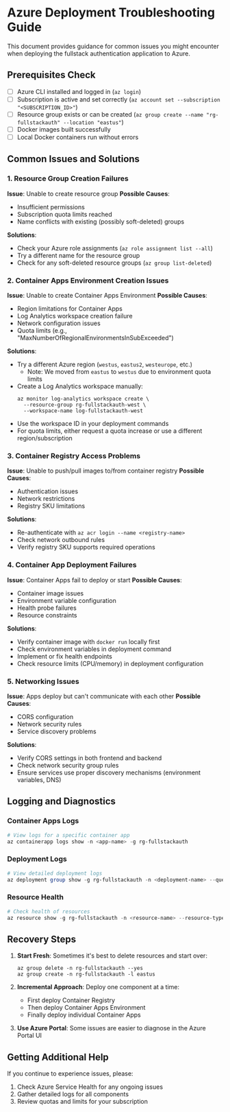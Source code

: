 # Azure Deployment Troubleshooting Guide

This document provides guidance for common issues you might encounter when deploying the fullstack authentication application to Azure.

## Prerequisites Check

- [ ] Azure CLI installed and logged in (`az login`)
- [ ] Subscription is active and set correctly (`az account set --subscription "<SUBSCRIPTION_ID>"`)
- [ ] Resource group exists or can be created (`az group create --name "rg-fullstackauth" --location "eastus"`)
- [ ] Docker images built successfully
- [ ] Local Docker containers run without errors

## Common Issues and Solutions

### 1. Resource Group Creation Failures

**Issue**: Unable to create resource group
**Possible Causes**:
- Insufficient permissions
- Subscription quota limits reached
- Name conflicts with existing (possibly soft-deleted) groups

**Solutions**:
- Check your Azure role assignments (`az role assignment list --all`)
- Try a different name for the resource group
- Check for any soft-deleted resource groups (`az group list-deleted`)

### 2. Container Apps Environment Creation Issues

**Issue**: Unable to create Container Apps Environment
**Possible Causes**:
- Region limitations for Container Apps
- Log Analytics workspace creation failure
- Network configuration issues
- Quota limits (e.g., "MaxNumberOfRegionalEnvironmentsInSubExceeded")

**Solutions**:
- Try a different Azure region (`westus`, `eastus2`, `westeurope`, etc.)
  - Note: We moved from `eastus` to `westus` due to environment quota limits
- Create a Log Analytics workspace manually:
  ```
  az monitor log-analytics workspace create \
    --resource-group rg-fullstackauth-west \
    --workspace-name log-fullstackauth-west
  ```
- Use the workspace ID in your deployment commands
- For quota limits, either request a quota increase or use a different region/subscription

### 3. Container Registry Access Problems

**Issue**: Unable to push/pull images to/from container registry
**Possible Causes**:
- Authentication issues
- Network restrictions
- Registry SKU limitations

**Solutions**:
- Re-authenticate with `az acr login --name <registry-name>`
- Check network outbound rules
- Verify registry SKU supports required operations

### 4. Container App Deployment Failures

**Issue**: Container Apps fail to deploy or start
**Possible Causes**:
- Container image issues
- Environment variable configuration
- Health probe failures
- Resource constraints

**Solutions**:
- Verify container image with `docker run` locally first
- Check environment variables in deployment command
- Implement or fix health endpoints
- Check resource limits (CPU/memory) in deployment configuration

### 5. Networking Issues

**Issue**: Apps deploy but can't communicate with each other
**Possible Causes**:
- CORS configuration
- Network security rules
- Service discovery problems

**Solutions**:
- Verify CORS settings in both frontend and backend
- Check network security group rules
- Ensure services use proper discovery mechanisms (environment variables, DNS)

## Logging and Diagnostics

### Container Apps Logs

```powershell
# View logs for a specific container app
az containerapp logs show -n <app-name> -g rg-fullstackauth
```

### Deployment Logs

```powershell
# View detailed deployment logs
az deployment group show -g rg-fullstackauth -n <deployment-name> --query properties.error
```

### Resource Health

```powershell
# Check health of resources
az resource show -g rg-fullstackauth -n <resource-name> --resource-type Microsoft.App/containerApps --query properties.provisioningState
```

## Recovery Steps

1. **Start Fresh**: Sometimes it's best to delete resources and start over:
   ```
   az group delete -n rg-fullstackauth --yes
   az group create -n rg-fullstackauth -l eastus
   ```

2. **Incremental Approach**: Deploy one component at a time:
   - First deploy Container Registry
   - Then deploy Container Apps Environment
   - Finally deploy individual Container Apps

3. **Use Azure Portal**: Some issues are easier to diagnose in the Azure Portal UI

## Getting Additional Help

If you continue to experience issues, please:
1. Check Azure Service Health for any ongoing issues
2. Gather detailed logs for all components
3. Review quotas and limits for your subscription
